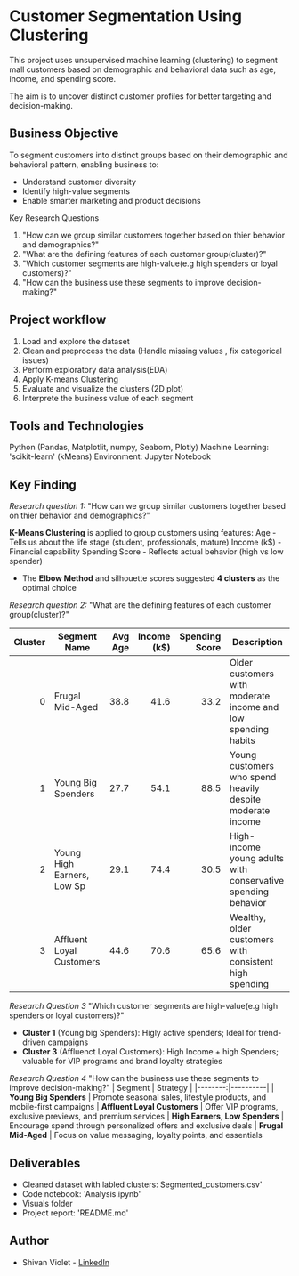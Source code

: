 # Customer Segmentation Using Clustering

This project uses unsupervised machine learning (clustering) to segment mall customers based on demographic and behavioral data such as age, income, and spending score.

The aim is to uncover distinct customer profiles for better targeting and decision-making.

## Business Objective
To segment customers into distinct groups based on their demographic and behavioral pattern, enabling business to:
- Understand customer diversity
- Identify high-value segments
- Enable smarter marketing and product decisions

Key Research Questions
1. "How can we group similar customers together based on thier behavior and demographics?"
2. "What are the defining features of each customer group(cluster)?"
3. "Which customer segments are high-value(e.g high spenders or loyal customers)?"
4. "How can the business use these segments to improve decision-making?"

## Project workflow
1. Load and explore the dataset
2. Clean and preprocess the data (Handle missing values , fix categorical issues)
3. Perform exploratory data analysis(EDA)
4. Apply K-means Clustering
5. Evaluate and visualize the clusters (2D plot)
6. Interprete the business value of each segment

## Tools and Technologies
Python (Pandas, Matplotlit, numpy, Seaborn, Plotly)
Machine Learning: 'scikit-learn' (kMeans)
Environment: Jupyter Notebook

## Key Finding 
*Research question 1:*
"How can we group similar customers together based on thier behavior and demographics?"

**K-Means Clustering** is applied to group customers using features:
Age - Tells us about the life stage (student, professionals, mature)
Income (k$) - Financial capability
Spending Score - Reflects actual behavior (high vs low spender)

- The **Elbow Method** and silhouette scores suggested **4 clusters** as the optimal choice


*Research question 2:*
"What are the defining features of each customer group(cluster)?"

| Cluster | Segment Name              | Avg Age | Income (k$) | Spending Score  | Description |
|--------:|---------------------------|--------:|------------:|----------------:|-------------|
| 0       | Frugal Mid-Aged           | 38.8    | 41.6        | 33.2            | Older customers with moderate income and low spending habits 
| 1       | Young Big Spenders        | 27.7    | 54.1        | 88.5            | Young customers who spend heavily despite moderate income 
| 2       | Young High Earners, Low Sp| 29.1    | 74.4        | 30.5            | High-income young adults with conservative spending behavior 
| 3       | Affluent Loyal Customers  | 44.6    | 70.6        | 65.6            | Wealthy, older customers with consistent high spending 


*Research Question 3*
"Which customer segments are high-value(e.g high spenders or loyal customers)?"
- **Cluster 1** (Young big Spenders): Higly active spenders; Ideal for trend-driven campaigns
- **Cluster 3** (Affluenct Loyal Customers): High Income + high Spenders; valuable for VIP programs and brand loyalty strategies

*Research Question 4*
"How can the business use these segments to improve decision-making?"
| Segment | Strategy |
|--------:|----------|
| **Young Big Spenders**         | Promote seasonal sales, lifestyle products, and mobile-first campaigns 
| **Affluent Loyal Customers**   | Offer VIP programs, exclusive previews, and premium services 
| **High Earners, Low Spenders** | Encourage spend through personalized offers and exclusive deals 
| **Frugal Mid-Aged**            | Focus on value messaging, loyalty points, and essentials 

## Deliverables
- Cleaned dataset with labled clusters: Segmented_customers.csv'
- Code notebook: 'Analysis.ipynb'
- Visuals folder 
- Project report: 'README.md'


## Author
- Shivan Violet - [LinkedIn](https://www.linkedin.com/in/Shivan-Kigenyi
)


